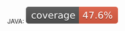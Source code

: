 JAVA: <img src="https://github.com/robmcarrier/budget/blob/main/.github/badges/jacoco.svg" alt="Java code coverage"/>
